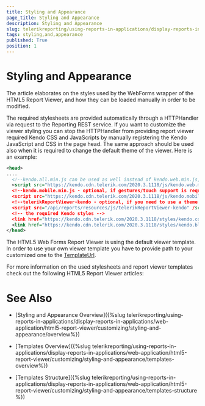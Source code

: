 ```yaml
---
title: Styling and Appearance
page_title: Styling and Appearance 
description: Styling and Appearance
slug: telerikreporting/using-reports-in-applications/display-reports-in-applications/web-application/html5-asp.net-web-forms-report-viewer/customizing/styling-and-appearance
tags: styling,and,appearance
published: True
position: 1
---
```


# Styling and Appearance

The article elaborates on the styles used by the WebForms wrapper of the HTML5 Report Viewer, and how they can be loaded manually in order to be modified.

The required stylesheets are provided automatically through a HTTPHandler via request to the Reporting REST service. If you want to customize the viewer styling you can stop the HTTPHandler from providing report viewer required Kendo CSS and JavaScripts by manually registering the Kendo JavaScript and CSS in the page head. The same approach should be used also when it is required to change the default theme of the viewer. Here is an example: 
    
````xml
<head>
....
  <!--kendo.all.min.js can be used as well instead of kendo.web.min.js, kendo.mobile.min.js or telerikReportViewer-kendo-->
  <script src="https://kendo.cdn.telerik.com/2020.3.1118/js/kendo.web.min.js" /script>
  <!--kendo.mobile.min.js - optional, if gestures/touch support is required-->
  <script src="https://kendo.cdn.telerik.com/2020.3.1118/js/kendo.mobile.min.js" /script>
  <!--telerikReportViewer-kendo - optional, if you need to use a theme different from the default one-->
  <script src="/api/reports/resources/js/telerikReportViewer-kendo" /script>
  <!-- the required Kendo styles -->
  <link href="https://kendo.cdn.telerik.com/2020.3.1118/styles/kendo.common.min.css" rel="stylesheet" />
  <link href="https://kendo.cdn.telerik.com/2020.3.1118/styles/kendo.blueopal.min.css" rel="stylesheet" />
</head>
````

The HTML5 Web Forms Report Viewer is using the default viewer template. In order to use your own viewer template you have to provide path to your customized one to the [TemplateUrl](/reporting/api/Telerik.ReportViewer.Html5.WebForms.ReportViewer#Telerik_ReportViewer_Html5_WebForms_ReportViewer_TemplateUrl). 

For more information on the used stylesheets and report viewer templates check out the following HTML5 Report Viewer articles: 

# See Also

* [Styling and Appearance Overview]({%slug telerikreporting/using-reports-in-applications/display-reports-in-applications/web-application/html5-report-viewer/customizing/styling-and-appearance/overview%}) 

* [Templates Overview]({%slug telerikreporting/using-reports-in-applications/display-reports-in-applications/web-application/html5-report-viewer/customizing/styling-and-appearance/templates-overview%}) 

* [Templates Structure]({%slug telerikreporting/using-reports-in-applications/display-reports-in-applications/web-application/html5-report-viewer/customizing/styling-and-appearance/templates-structure %}) 
